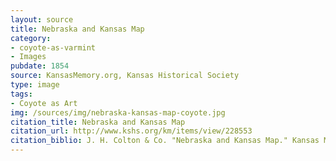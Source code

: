 ```yaml
---
layout: source
title: Nebraska and Kansas Map
category: 
- coyote-as-varmint
- Images
pubdate: 1854
source: KansasMemory.org, Kansas Historical Society 
type: image
tags: 
- Coyote as Art
img: /sources/img/nebraska-kansas-map-coyote.jpg
citation_title: Nebraska and Kansas Map
citation_url: http://www.kshs.org/km/items/view/228553
citation_biblio: J. H. Colton & Co. "Nebraska and Kansas Map." Kansas Memory. 1854. Kansasmemory.org. Kansas State Historical Society.
---
```

